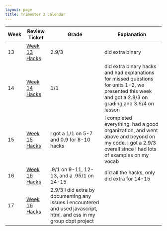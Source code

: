 ```yaml
---
layout: page
title: Trimester 2 Calendar
---
```


| Week |   Review Ticket  |  Grade     | Explanation |
| ---- | ---------------- | ---------- | ----------- |
|   13  | <a href="https://github.com/kayleehou/myproject/issues/23#issue-1454030965" rel="nofollow">Week 13 Hacks</a> |  2.9/3  | did extra binary |
|   14  | <a href="https://github.com/kayleehou/myproject/issues/24#issue-1472003729" rel="nofollow">Week 14 Hacks</a> |  1/1 | did extra binary hacks and had explanations for missed questions for units 1-2, we presented this week and got a 2.8/3 on grading and 3.6/4 on lesson |
|   15  | <a href="https://github.com/kayleehou/myproject/issues/25#issue-1482525820" rel="nofollow">Week 15 Hacks</a> | I got a 1/1 on 5-7 and 0.9 for 8-10 hacks | I completed everything, had a good organization, and went above and beyond on my code. I got a 2.9/3 overall since I had lots of examples on my vocab |
|   16  |  <a href="https://github.com/kayleehou/myproject/issues/26#issue-1499093849" rel="nofollow">Week 16 Hacks</a> | .9/1 on 9-11, 12-13, and a .95/1 on 14-15 | did all the hacks, only did extra for 14-15 |
|   17   | <a href="https://kayleehou.github.io/myproject/review%20tickets/2023/01/08/week17reviewticket.html" rel="nofollow">Week 16 Hacks</a> | 2.9/3 I did extra by documenting any issues I encountered and used javascript, html, and css in my group cbpt project |
